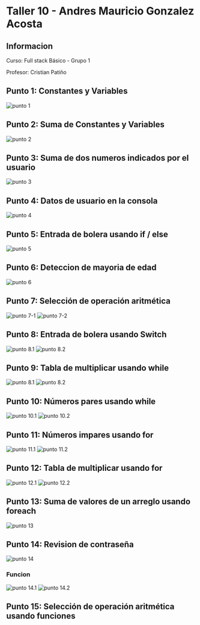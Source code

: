<h1>Taller 10 - Andres Mauricio Gonzalez Acosta</h1>

<h2>Informacion</h2>
<p>Curso: Full stack Básico - Grupo 1</p>
<p>Profesor: Cristian Patiño</p>

<h2>Punto 1: Constantes y Variables</h2>
<img src="./public/images/punto-1.PNG" alt="punto 1">

<h2>Punto 2: Suma de Constantes y Variables</h2>
<img src="./public/images/punto-2.PNG" alt="punto 2">

<h2>Punto 3: Suma de dos numeros indicados por el usuario</h2>
<img src="./public/images/punto-3.PNG" alt="punto 3">

<h2>Punto 4: Datos de usuario en la consola</h2>
<img src="./public/images/punto-4.PNG" alt="punto 4">

<h2>Punto 5: Entrada de bolera usando if / else</h2>
<img src="./public/images/punto-5.PNG" alt="punto 5">

<h2>Punto 6: Deteccion de mayoria de edad</h2>
<img src="./public/images/punto-6.PNG" alt="punto 6">

<h2>Punto 7: Selección de operación aritmética</h2>
<img src="./public/images/punto-7.1.PNG" alt="punto 7-1">
<img src="./public/images/punto-7.2.PNG" alt="punto 7-2">

<h2>Punto 8: Entrada de bolera usando Switch</h2>
<img src="./public/images/punto-8.1.PNG" alt="punto 8.1">
<img src="./public/images/punto-8.2.PNG" alt="punto 8.2">

<h2>Punto 9: Tabla de multiplicar usando while</h2>
<img src="./public/images/punto-9.1.PNG" alt="punto 8.1">
<img src="./public/images/punto-9.2.PNG" alt="punto 8.2">

<h2>Punto 10: Números pares usando while</h2>
<img src="./public/images/punto-10.1.PNG" alt="punto 10.1">
<img src="./public/images/punto-10.2.PNG" alt="punto 10.2">

<h2>Punto 11: Números impares usando for</h2>
<img src="./public/images/punto-11.1.PNG" alt="punto 11.1">
<img src="./public/images/punto-11.2.PNG" alt="punto 11.2">

<h2>Punto 12: Tabla de multiplicar usando for</h2>
<img src="./public/images/punto-12.1.PNG" alt="punto 12.1">
<img src="./public/images/punto-12.2.PNG" alt="punto 12.2">

<h2>Punto 13: Suma de valores de un arreglo usando foreach</h2>
<img src="./public/images/punto-13.PNG" alt="punto 13">

<h2>Punto 14: Revision de contraseña</h2>
<img src="./public/images/punto-14.PNG" alt="punto 14">
<h3>Funcion</h3>
<img src="./public/images/punto-14-func-1.PNG" alt="punto 14.1">
<img src="./public/images/punto-14-func-2.PNG" alt="punto 14.2">

<h2>Punto 15: Selección de operación aritmética usando funciones</h2>

